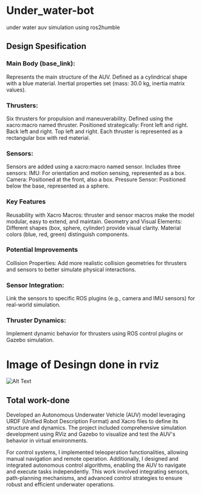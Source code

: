 # Under_water-bot
under water auv simulation using ros2humble
## Design Spesification
### Main Body (base_link):

Represents the main structure of the AUV.
Defined as a cylindrical shape with a blue material.
Inertial properties set (mass: 30.0 kg, inertia matrix values).

### Thrusters:

Six thrusters for propulsion and maneuverability.
Defined using the xacro:macro named thruster.
Positioned strategically:
Front left and right.
Back left and right.
Top left and right.
Each thruster is represented as a rectangular box with red material.
### Sensors:

Sensors are added using a xacro:macro named sensor.
Includes three sensors:
IMU: For orientation and motion sensing, represented as a box.
Camera: Positioned at the front, also a box.
Pressure Sensor: Positioned below the base, represented as a sphere.

### Key Features
Reusability with Xacro Macros:
thruster and sensor macros make the model modular, easy to extend, and maintain.
Geometry and Visual Elements:
Different shapes (box, sphere, cylinder) provide visual clarity.
Material colors (blue, red, green) distinguish components.

### Potential Improvements
Collision Properties:
Add more realistic collision geometries for thrusters and sensors to better simulate physical interactions.

### Sensor Integration:
Link the sensors to specific ROS plugins (e.g., camera and IMU sensors) for real-world simulation.

### Thruster Dynamics:
Implement dynamic behavior for thrusters using ROS control plugins or Gazebo simulation.
# Image of Desingn done in rviz 

![Alt Text]("https://github.com/Donfred-Shaji/Under_water-bot/commit/569ba9b98de7af9772df7ce6660cec58d0dd2b73")

 ## Total work-done 
 
Developed an Autonomous Underwater Vehicle (AUV) model leveraging URDF (Unified Robot Description Format) and Xacro files to define its structure and dynamics. The project included comprehensive simulation development using RViz and Gazebo to visualize and test the AUV's behavior in virtual environments.

For control systems, I implemented teleoperation functionalities, allowing manual navigation and remote operation. Additionally, I designed and integrated autonomous control algorithms, enabling the AUV to navigate and execute tasks independently. This work involved integrating sensors, path-planning mechanisms, and advanced control strategies to ensure robust and efficient underwater operations.
